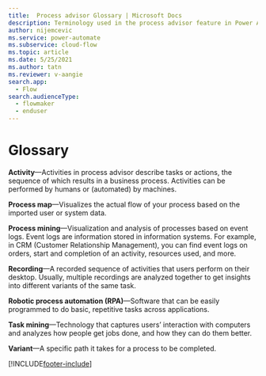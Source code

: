 ```yaml
---
title:  Process advisor Glossary | Microsoft Docs
description: Terminology used in the process advisor feature in Power Automate.
author: nijemcevic 
ms.service: power-automate
ms.subservice: cloud-flow
ms.topic: article
ms.date: 5/25/2021
ms.author: tatn
ms.reviewer: v-aangie
search.app: 
  - Flow
search.audienceType: 
  - flowmaker
  - enduser
---
```


# Glossary

**Activity**&mdash;Activities in process advisor describe tasks or actions, the sequence of which results in a business process. Activities can be performed by humans or (automated) by machines.

<!-- "Process" needs definition. -->

**Process map**&mdash;Visualizes the actual flow of your process based on the imported user or system data.

**Process mining**&mdash;Visualization and analysis of processes based on event logs. Event logs are information stored in information systems. For example, in CRM (Customer Relationship Management), you can find event logs on orders, start and completion of an activity, resources used, and more.

**Recording**&mdash;A recorded sequence of activities that users perform on their desktop. Usually, multiple recordings are analyzed together to get insights into different variants of the same task.

**Robotic process automation (RPA)**&mdash;Software that can be easily programmed to do basic, repetitive tasks across applications.

**Task mining**&mdash;Technology that captures users’ interaction with computers and analyzes how people get jobs done, and how they can do them better.

**Variant**&mdash;A specific path it takes for a process to be completed.

<!--"Workflow" needs definition. -->

[!INCLUDE[footer-include](includes/footer-banner.md)]

